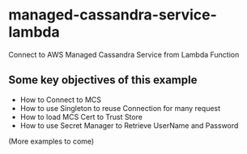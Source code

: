 # managed-cassandra-service-lambda
Connect to AWS Managed Cassandra Service from Lambda Function

## Some key objectives of this example
 * How to Connect to MCS
 * How to use Singleton to reuse Connection for many request
 * How to load MCS Cert to Trust Store
 * How to use Secret Manager to Retrieve UserName and Password
 
 (More examples to come)
